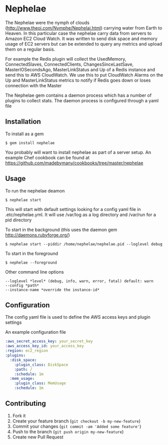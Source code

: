 # Nephelae

The Nephelae were the nymph of clouds (http://www.theoi.com/Nymphe/Nephelai.html) carrying water from Earth to Heaven. In this particular case the nephelae carry data from servers to Amazon EC2 Cloud Watch. It was written to send disk space and memory usage of EC2 servers but can be extended to query any metrics and upload them on a regular basis.

For example the Redis plugin will collect the UsedMemory, ConnectedSlaves, ConnectedClients, ChangesSinceLastSave, MasterIOSecondsAgo, MasterLinkStatus and Up of a Redis instance and send this to AWS CloudWatch. We use this to put CloudWatch Alarms on the Up and MasterLinkStatus metrics to notify if Redis goes down or loses connection with the Master

The Nephelae gem contains a daemon process which has a number of plugins to collect stats. The daemon process is configured through a yaml file 

## Installation

To install as a gem

    $ gem install nephelae

You probably will want to install nephelae as part of a server setup. An example Chef cookbook can be found at https://github.com/madebymany/cookbooks/tree/master/nephelae

## Usage

To run the nephelae deamon

    $ nephelae start

This will start with default settings looking for a config yaml file in .etc/nephelae.yml. It will use /var/log as a log directory and /var/run for a pid directory

To start in the background (this uses the daemon gem http://daemons.rubyforge.org/)

    $ nephelae start --piddir /home/nephelae/nephelae.pid --loglevel debug
    
    
To start in the foreground

	$ nephelae --foreground

Other command line options

	--loglevel *level* (debug, info, warn, error, fatal) default: warn
	--config *path*
	--instance-name *override the instance-id*

## Configuration

The config yaml file is used to define the AWS access keys and plugin settings

An example configuration file

```yaml
:aws_secret_access_key: your_secret_key
:aws_access_key_id: your_access_key
:region: ec2_region
:plugins:
  :disk_space:
    :plugin_class: DiskSpace
    :path: /
    :schedule: 1m
  :mem_usage:
    :plugin_class: MemUsage
    :schedule: 1m
```

## Contributing

1. Fork it
2. Create your feature branch (`git checkout -b my-new-feature`)
3. Commit your changes (`git commit -am 'Added some feature'`)
4. Push to the branch (`git push origin my-new-feature`)
5. Create new Pull Request
